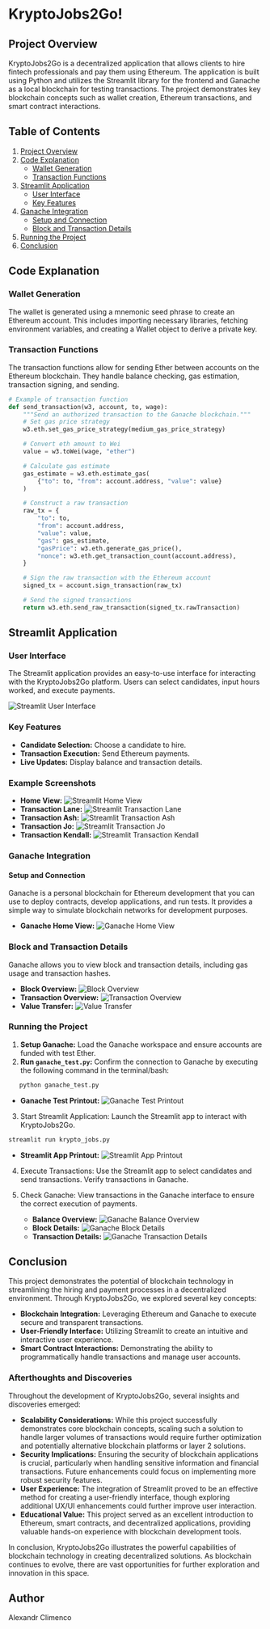 # KryptoJobs2Go!

## Project Overview

KryptoJobs2Go is a decentralized application that allows clients to hire fintech professionals and pay them using Ethereum. The application is built using Python and utilizes the Streamlit library for the frontend and Ganache as a local blockchain for testing transactions. The project demonstrates key blockchain concepts such as wallet creation, Ethereum transactions, and smart contract interactions.

## Table of Contents

1. [Project Overview](#project-overview)
2. [Code Explanation](#code-explanation)
   - [Wallet Generation](#wallet-generation)
   - [Transaction Functions](#transaction-functions)
3. [Streamlit Application](#streamlit-application)
   - [User Interface](#user-interface)
   - [Key Features](#key-features)
4. [Ganache Integration](#ganache-integration)
   - [Setup and Connection](#setup-and-connection)
   - [Block and Transaction Details](#block-and-transaction-details)
5. [Running the Project](#running-the-project)
6. [Conclusion](#conclusion)

## Code Explanation

### Wallet Generation

The wallet is generated using a mnemonic seed phrase to create an Ethereum account. This includes importing necessary libraries, fetching environment variables, and creating a Wallet object to derive a private key.

### Transaction Functions

The transaction functions allow for sending Ether between accounts on the Ethereum blockchain. They handle balance checking, gas estimation, transaction signing, and sending.

```python
# Example of transaction function
def send_transaction(w3, account, to, wage):
    """Send an authorized transaction to the Ganache blockchain."""
    # Set gas price strategy
    w3.eth.set_gas_price_strategy(medium_gas_price_strategy)

    # Convert eth amount to Wei
    value = w3.toWei(wage, "ether")

    # Calculate gas estimate
    gas_estimate = w3.eth.estimate_gas(
        {"to": to, "from": account.address, "value": value}
    )

    # Construct a raw transaction
    raw_tx = {
        "to": to,
        "from": account.address,
        "value": value,
        "gas": gas_estimate,
        "gasPrice": w3.eth.generate_gas_price(),
        "nonce": w3.eth.get_transaction_count(account.address),
    }

    # Sign the raw transaction with the Ethereum account
    signed_tx = account.sign_transaction(raw_tx)

    # Send the signed transactions
    return w3.eth.send_raw_transaction(signed_tx.rawTransaction)
```

## Streamlit Application

### User Interface

The Streamlit application provides an easy-to-use interface for interacting with the KryptoJobs2Go platform. Users can select candidates, input hours worked, and execute payments.

![Streamlit User Interface](Screenshots/StreamlitHomeView.png)

### Key Features

- **Candidate Selection:** Choose a candidate to hire.
- **Transaction Execution:** Send Ethereum payments.
- **Live Updates:** Display balance and transaction details.

### Example Screenshots

- **Home View:** ![Streamlit Home View](Screenshots/StreamlitHomeView.png)
- **Transaction Lane:** ![Streamlit Transaction Lane](Screenshots/StreamlitTransactionLane.png)
- **Transaction Ash:** ![Streamlit Transaction Ash](Screenshots/StreamlitTransactionAsh.png)
- **Transaction Jo:** ![Streamlit Transaction Jo](Screenshots/StreamlitTransactionJo.png)
- **Transaction Kendall:** ![Streamlit Transaction Kendall](Screenshots/StreamlitTransactionKendall.png)

### Ganache Integration

#### Setup and Connection

Ganache is a personal blockchain for Ethereum development that you can use to deploy contracts, develop applications, and run tests. It provides a simple way to simulate blockchain networks for development purposes.

- **Ganache Home View:** ![Ganache Home View](Screenshots/GanacheHomeView.png)

### Block and Transaction Details

Ganache allows you to view block and transaction details, including gas usage and transaction hashes.

- **Block Overview:** ![Block Overview](Screenshots/GanacheBlocks.png)
- **Transaction Overview:** ![Transaction Overview](Screenshots/GanacheTransactions.png)
- **Value Transfer:** ![Value Transfer](Screenshots/GanacheValueTransfer.png)

### Running the Project

1. **Setup Ganache:** Load the Ganache workspace and ensure accounts are funded with test Ether.
2. **Run `ganache_test.py`:** Confirm the connection to Ganache by executing the following command in the terminal/bash:

```bash
   python ganache_test.py
```

- **Ganache Test Printout:** ![Ganache Test Printout](Screenshots/GanacheTestPrintout.png)

3. Start Streamlit Application: Launch the Streamlit app to interact with KryptoJobs2Go.

```bash
streamlit run krypto_jobs.py
```

- **Streamlit App Printout:** ![Streamlit App Printout](Screenshots/StreamlitAppPrintout.png)

4. Execute Transactions: Use the Streamlit app to select candidates and send transactions. Verify transactions in Ganache.
5. Check Ganache: View transactions in the Ganache interface to ensure the correct execution of payments.
   
   - **Balance Overview:** ![Ganache Balance Overview](Screenshots/GanacheBalance.png)
   - **Block Details:** ![Ganache Block Details](Screenshots/GanacheBlock.png)
   - **Transaction Details:** ![Ganache Transaction Details](Screenshots/GanacheTransactions.png)

## Conclusion

This project demonstrates the potential of blockchain technology in streamlining the hiring and payment processes in a decentralized environment. Through KryptoJobs2Go, we explored several key concepts:

- **Blockchain Integration:** Leveraging Ethereum and Ganache to execute secure and transparent transactions.
- **User-Friendly Interface:** Utilizing Streamlit to create an intuitive and interactive user experience.
- **Smart Contract Interactions:** Demonstrating the ability to programmatically handle transactions and manage user accounts.

### Afterthoughts and Discoveries

Throughout the development of KryptoJobs2Go, several insights and discoveries emerged:

- **Scalability Considerations:** While this project successfully demonstrates core blockchain concepts, scaling such a solution to handle larger volumes of transactions would require further optimization and potentially alternative blockchain platforms or layer 2 solutions.
- **Security Implications:** Ensuring the security of blockchain applications is crucial, particularly when handling sensitive information and financial transactions. Future enhancements could focus on implementing more robust security features.
- **User Experience:** The integration of Streamlit proved to be an effective method for creating a user-friendly interface, though exploring additional UX/UI enhancements could further improve user interaction.
- **Educational Value:** This project served as an excellent introduction to Ethereum, smart contracts, and decentralized applications, providing valuable hands-on experience with blockchain development tools.

In conclusion, KryptoJobs2Go illustrates the powerful capabilities of blockchain technology in creating decentralized solutions. As blockchain continues to evolve, there are vast opportunities for further exploration and innovation in this space.

## Author

Alexandr Climenco